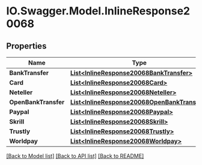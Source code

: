 # IO.Swagger.Model.InlineResponse20068
## Properties

Name | Type | Description | Notes
------------ | ------------- | ------------- | -------------
**BankTransfer** | [**List&lt;InlineResponse20068BankTransfer&gt;**](InlineResponse20068BankTransfer.md) |  | 
**Card** | [**List&lt;InlineResponse20068Card&gt;**](InlineResponse20068Card.md) |  | 
**Neteller** | [**List&lt;InlineResponse20068Neteller&gt;**](InlineResponse20068Neteller.md) |  | 
**OpenBankTransfer** | [**List&lt;InlineResponse20068OpenBankTransfer&gt;**](InlineResponse20068OpenBankTransfer.md) |  | 
**Paypal** | [**List&lt;InlineResponse20068Paypal&gt;**](InlineResponse20068Paypal.md) |  | 
**Skrill** | [**List&lt;InlineResponse20068Skrill&gt;**](InlineResponse20068Skrill.md) |  | 
**Trustly** | [**List&lt;InlineResponse20068Trustly&gt;**](InlineResponse20068Trustly.md) |  | 
**Worldpay** | [**List&lt;InlineResponse20068Worldpay&gt;**](InlineResponse20068Worldpay.md) |  | 

[[Back to Model list]](../README.md#documentation-for-models) [[Back to API list]](../README.md#documentation-for-api-endpoints) [[Back to README]](../README.md)

